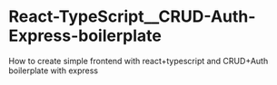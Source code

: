 # React-TypeScript__CRUD-Auth-Express-boilerplate
How to create simple frontend with react+typescript and CRUD+Auth boilerplate with express
